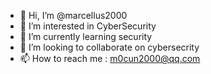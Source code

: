 - 👋 Hi, I’m @marcellus2000
- 👀 I’m interested in CyberSecurity
- 🌱 I’m currently learning security
- 💞️ I’m looking to collaborate on cybersecrity
- 📫 How to reach me : m0cun2000@qq.com

<!---
marcellus2000/marcellus2000 is a ✨ special ✨ repository because its `README.md` (this file) appears on your GitHub profile.
You can click the Preview link to take a look at your changes.
--->
